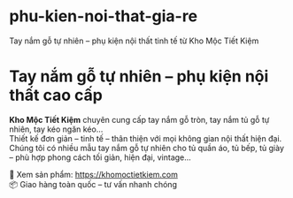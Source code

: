 # phu-kien-noi-that-gia-re
Tay nắm gỗ tự nhiên – phụ kiện nội thất tinh tế từ Kho Mộc Tiết Kiệm
# Tay nắm gỗ tự nhiên – phụ kiện nội thất cao cấp

**Kho Mộc Tiết Kiệm** chuyên cung cấp tay nắm gỗ tròn, tay nắm tủ gỗ tự nhiên, tay kéo ngăn kéo...  
Thiết kế đơn giản – tinh tế – thân thiện với mọi không gian nội thất hiện đại.
Chúng tôi có nhiều mẫu tay nắm gỗ tự nhiên cho tủ quần áo, tủ bếp, tủ giày – phù hợp phong cách tối giản, hiện đại, vintage...

🔗 Xem sản phẩm: https://khomoctietkiem.com  
📦 Giao hàng toàn quốc – tư vấn nhanh chóng
